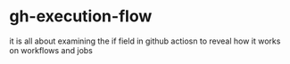 # gh-execution-flow
it is all about examining the if field in github actiosn to reveal how it works on workflows and jobs
